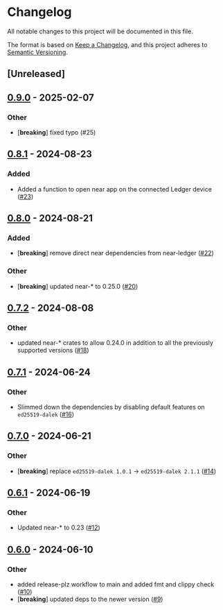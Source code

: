 # Changelog
All notable changes to this project will be documented in this file.

The format is based on [Keep a Changelog](https://keepachangelog.com/en/1.0.0/),
and this project adheres to [Semantic Versioning](https://semver.org/spec/v2.0.0.html).

## [Unreleased]

## [0.9.0](https://github.com/khorolets/near-ledger-rs/compare/v0.8.1...v0.9.0) - 2025-02-07

### Other

- [**breaking**] fixed typo (#25)

## [0.8.1](https://github.com/khorolets/near-ledger-rs/compare/v0.8.0...v0.8.1) - 2024-08-23

### Added
- Added a function to open near app on the connected Ledger device ([#23](https://github.com/khorolets/near-ledger-rs/pull/23))

## [0.8.0](https://github.com/khorolets/near-ledger-rs/compare/v0.7.2...v0.8.0) - 2024-08-21

### Added
- [**breaking**] remove direct near dependencies from near-ledger ([#22](https://github.com/khorolets/near-ledger-rs/pull/22))

### Other
- [**breaking**] updated near-* to 0.25.0 ([#20](https://github.com/khorolets/near-ledger-rs/pull/20))

## [0.7.2](https://github.com/khorolets/near-ledger-rs/compare/v0.7.1...v0.7.2) - 2024-08-08

### Other
- updated near-* crates to allow 0.24.0 in addition to all the previously supported versions ([#18](https://github.com/khorolets/near-ledger-rs/pull/18))

## [0.7.1](https://github.com/khorolets/near-ledger-rs/compare/v0.7.0...v0.7.1) - 2024-06-24

### Other
- Slimmed down the dependencies by disabling default features on `ed25519-dalek` ([#16](https://github.com/khorolets/near-ledger-rs/pull/16))

## [0.7.0](https://github.com/khorolets/near-ledger-rs/compare/v0.6.1...v0.7.0) - 2024-06-21

### Other
- [**breaking**] replace `ed25519-dalek 1.0.1` -> `ed25519-dalek 2.1.1`  ([#14](https://github.com/khorolets/near-ledger-rs/pull/14))

## [0.6.1](https://github.com/khorolets/near-ledger-rs/compare/v0.6.0...v0.6.1) - 2024-06-19

### Other
- Updated near-* to 0.23 ([#12](https://github.com/khorolets/near-ledger-rs/pull/12))

## [0.6.0](https://github.com/khorolets/near-ledger-rs/compare/v0.5.0...v0.6.0) - 2024-06-10

### Other
- added release-plz workflow to main and added fmt and clippy check ([#10](https://github.com/khorolets/near-ledger-rs/pull/10))
- [**breaking**] updated deps to the newer version ([#9](https://github.com/khorolets/near-ledger-rs/pull/9))
